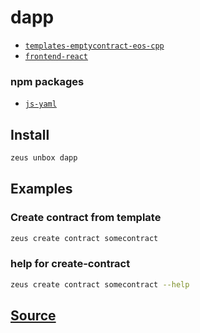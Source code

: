 
dapp
====================









* [`templates-emptycontract-eos-cpp`](templates-emptycontract-eos-cpp.md)
* [`frontend-react`](frontend-react.md)
### npm packages
* [`js-yaml`](http://npmjs.com/package/js-yaml)


## Install
```bash
zeus unbox dapp
```
## Examples
### Create contract from template
```bash
zeus create contract somecontract
```
### help for create-contract
```bash
zeus create contract somecontract --help
```











## [Source](https://github.com/liquidapps-io/zeus-sdk/tree/master/boxes/groups/metaboxes/dapp)